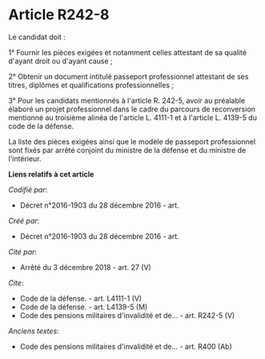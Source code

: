 # Article R242-8

Le candidat doit :

1° Fournir les pièces exigées et notamment celles attestant de sa qualité d'ayant droit ou d'ayant cause ;

2° Obtenir un document intitulé passeport professionnel attestant de ses titres, diplômes et qualifications
professionnelles ;

3° Pour les candidats mentionnés à l'article R. 242-5, avoir au préalable élaboré un projet professionnel dans le cadre du
parcours de reconversion mentionné au troisième alinéa de l'article L. 4111-1 et à l'article L. 4139-5 du code de la défense.

La liste des pièces exigées ainsi que le modèle de passeport professionnel sont fixés par arrêté conjoint du ministre de la
défense et du ministre de l'intérieur.

**Liens relatifs à cet article**

_Codifié par_:

  - Décret n°2016-1903 du 28 décembre 2016 - art.

_Créé par_:

  - Décret n°2016-1903 du 28 décembre 2016 - art.

_Cité par_:

  - Arrêté du 3 décembre 2018 - art. 27 (V)

_Cite_:

  - Code de la défense. - art. L4111-1 (V)
  - Code de la défense. - art. L4139-5 (M)
  - Code des pensions militaires d'invalidité et de... - art. R242-5 (V)

_Anciens textes_:

  - Code des pensions militaires d'invalidité et de... - art. R400 (Ab)

